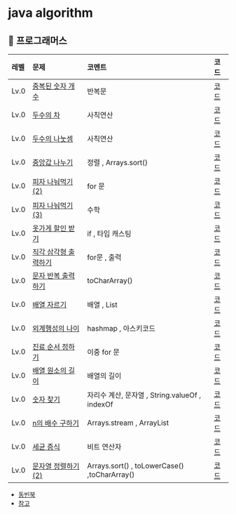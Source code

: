 # java algorithm


## 👻 프로그래머스

|레벨 | 문제 | 코멘트 |코드|
  |:-----|:----|:----|:-----
|Lv.0| [중복된 숫자 개수](https://programmers.co.kr/learn/courses/30/lessons/120583) | 반복문 |[코드](src/com/company/programmers/level0/중복된숫자.md) |
|Lv.0| [두수의 차](https://programmers.co.kr/learn/courses/30/lessons/120803) | 사칙연산 |[코드](src/com/company/programmers/level0/두수의차.md) |
|Lv.0| [두수의 나눗셈](https://programmers.co.kr/learn/courses/30/lessons/120806) | 사칙연산 |[코드](src/com/company/programmers/level0/두수의나눗셈.md) |
|Lv.0| [중앙값 나누기](https://programmers.co.kr/learn/courses/30/lessons/120811) | 정렬 , Arrays.sort() |[코드](src/com/company/programmers/level0/중앙값구하기.md) |
|Lv.0| [피자 나눠먹기 (2)](https://programmers.co.kr/learn/courses/30/lessons/120815) | for 문 |[코드](src/com/company/programmers/level0/피자나눠먹기2.md) |
|Lv.0| [피자 나눠먹기 (3)](https://programmers.co.kr/learn/courses/30/lessons/120816) | 수학 |[코드](src/com/company/programmers/level0/피자나눠먹기3.md) |
|Lv.0| [옷가게 할인 받기](https://programmers.co.kr/learn/courses/30/lessons/120818) | if , 타입 캐스팅 |[코드](src/com/company/programmers/level0/옷가게할인.md) |
|Lv.0| [직각 삼각형 출력하기](https://programmers.co.kr/learn/courses/30/lessons/120823) | for문 , 출력 |[코드](src/com/company/programmers/level0/직각삼각형.md) |
|Lv.0| [문자 반복 출력하기](https://programmers.co.kr/learn/courses/30/lessons/120825) | toCharArray() |[코드](src/com/company/programmers/level0/문자반복출력하기.md) |
|Lv.0| [배열 자르기](https://programmers.co.kr/learn/courses/30/lessons/120833) |배열 , List  |[코드](src/com/company/programmers/level0/배열자르기.md) |
|Lv.0| [외계행성의 나이](https://programmers.co.kr/learn/courses/30/lessons/120834) | hashmap , 아스키코드 |[코드](src/com/company/programmers/level0/외계행성의나이.md) |
|Lv.0| [진료 순서 정하기](https://programmers.co.kr/learn/courses/30/lessons/120835) | 이중 for 문 |[코드](src/com/company/programmers/level0/진료순서정하기.md) |
|Lv.0| [배열 원소의 길이](https://programmers.co.kr/learn/courses/30/lessons/120854) | 배열의 길이 |[코드](src/com/company/programmers/level0/배열원소의길이.md) |
|Lv.0| [숫자 찾기](https://programmers.co.kr/learn/courses/30/lessons/120904) | 자리수 계산, 문자열 , String.valueOf , indexOf |[코드](src/com/company/programmers/level0/숫자찾기.md) |
|Lv.0| [n의 배수 구하기](https://programmers.co.kr/learn/courses/30/lessons/120905) | Arrays.stream , ArrayList |[코드](src/com/company/programmers/level0/배수고르기.md) |
|Lv.0| [세균 증식](https://programmers.co.kr/learn/courses/30/lessons/120910) | 비트 연산자 |[코드](src/com/company/programmers/level0/세균증식.md) |
|Lv.0| [문자열 정렬하기(2)](https://programmers.co.kr/learn/courses/30/lessons/120911) | Arrays.sort() , toLowerCase() ,toCharArray() |[코드](src/com/company/programmers/level0/문자열정렬하기.md) |




- [동빈북](src/com/company/dongbinbook/동빈북.md)
- [참고](src/com/company/good/read.md)

